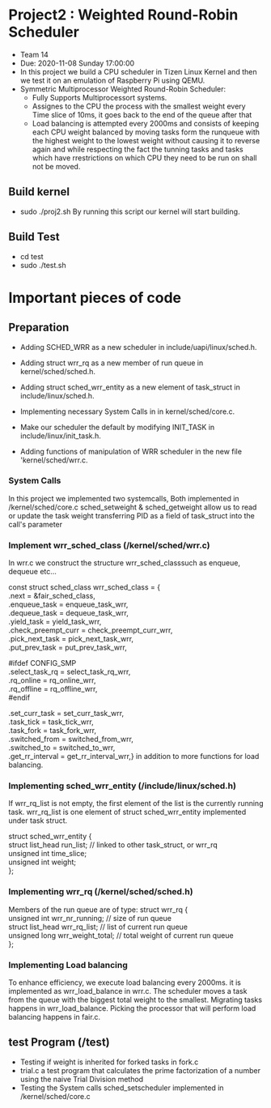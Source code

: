 # Project2 : Weighted Round-Robin Scheduler
- Team 14
- Due: 2020-11-08 Sunday 17:00:00
- In this project we build a CPU scheduler in Tizen Linux Kernel and then we test it on an emulation of Raspberry Pi using QEMU.
- Symmetric Multiprocessor Weighted Round-Robin Scheduler:
    - Fully Supports Multiprocessort systems. 
    - Assignes to the CPU the process with the smallest weight every Time slice of 10ms, it goes back to the end of the queue after that
    - Load balancing is attempted every 2000ms and consists of keeping each CPU weight balanced by moving tasks form the runqueue with the highest weight to the lowest weight without causing it to reverse again and while respecting the fact the tunning tasks and tasks which have rrestrictions on which CPU they need to be run on shall not be moved.

## Build kernel
- sudo ./proj2.sh
  By running this script our kernel will start building.

## Build Test
- cd test
- sudo ./test.sh

# Important pieces of code

## Preparation
- Adding SCHED_WRR as a new scheduler in include/uapi/linux/sched.h.
- Adding struct wrr_rq as a new member of run queue in kernel/sched/sched.h.
- Adding struct sched_wrr_entity as a new element of task_struct in include/linux/sched.h.
- Implementing necessary System Calls in in kernel/sched/core.c.
- Make our scheduler the default by modifying INIT_TASK in include/linux/init_task.h.

- Adding functions of manipulation of WRR scheduler in the new file 'kernel/sched/wrr.c.

### System Calls
In this project we implemented two systemcalls, Both implemented in /kernel/sched/core.c
sched_setweight & sched_getweight allow us to read or update the task weight transferring PID as a field of task_struct into the call's parameter

### Implement wrr_sched_class (/kernel/sched/wrr.c)
In wrr.c we construct the structure wrr_sched_classsuch as enqueue, dequeue etc...<br />

const struct sched_class wrr_sched_class = {<br />
.next       		= &fair_sched_class, <br />
.enqueue_task       = enqueue_task_wrr,<br />
.dequeue_task       = dequeue_task_wrr,<br />
.yield_task         = yield_task_wrr,<br />
.check_preempt_curr = check_preempt_curr_wrr,<br />
.pick_next_task     = pick_next_task_wrr,<br />
.put_prev_task      = put_prev_task_wrr,<br />

 #ifdef CONFIG_SMP<br />
.select_task_rq     = select_task_rq_wrr,<br />
.rq_online      = rq_online_wrr,<br />
.rq_offline      = rq_offline_wrr,<br />
 #endif

.set_curr_task      = set_curr_task_wrr,<br />
.task_tick      = task_tick_wrr,<br />
.task_fork      = task_fork_wrr,<br />
.switched_from      = switched_from_wrr,<br />
.switched_to        = switched_to_wrr,<br />
.get_rr_interval         = get_rr_interval_wrr,} in addition to more functions for load balancing.

### Implementing sched_wrr_entity (/include/linux/sched.h)
If wrr_rq_list is not empty, the first element of the list is the currently running task. wrr_rq_list is one element of struct sched_wrr_entity implemented under task struct.

struct sched_wrr_entity {<br />
    struct list_head run_list; // linked to other task_struct, or wrr_rq<br />
    unsigned int time_slice;<br />
    unsigned int weight;<br />
};<br />

### Implementing wrr_rq (/kernel/sched/sched.h)
Members of the run queue are of type:
struct wrr_rq {<br />
    unsigned int wrr_nr_running; // size of run queue<br />
    struct list_head wrr_rq_list; // list of current run queue<br />
    unsigned long wrr_weight_total; // total weight of current run queue<br />
};<br />

### Implementing Load balancing 
To enhance efficiency, we execute load balancing every 2000ms. it is implemented as wrr_load_balance in wrr.c.
The scheduler moves a task from the queue with the biggest total weight to the smallest. Migrating tasks happens in wrr_load_balance. 
Picking the processor that will perform load balancing happens in fair.c.

## test Program (/test)
- Testing if weight is inherited for forked tasks in fork.c
- trial.c a test program that calculates the prime factorization of a number using the naive Trial Division method
- Testing the System calls sched_setscheduler implemented in /kernel/sched/core.c
